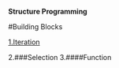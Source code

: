 
**Structure Programming**

#Building Blocks

[1.Iteration](Iteration.md)

2.###Selection
3.####Function
